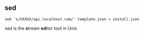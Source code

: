 ## sed

```
sed 's/XXXXX/api.localhost.com/' template.json > install.json
```

sed is the **s**tream **ed**itor tool in Unix.  

